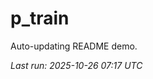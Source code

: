 # p_train

Auto-updating README demo.

<!--START_SECTION:status-->
_Last run: 2025-10-26 07:17 UTC_
<!--END_SECTION:status-->






































































































































































































































































































































































































































































































































































































































































































































































































































































































































































































































































































































































































































































































































































































































































































































































